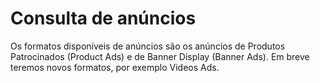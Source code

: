 

# Consulta de anúncios

Os formatos disponíveis de anúncios são os anúncios de Produtos Patrocinados
(Product Ads) e de Banner Display (Banner Ads). Em breve teremos novos
formatos, por exemplo Videos Ads.

